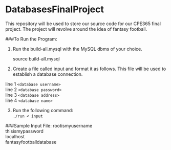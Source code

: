 # DatabasesFinalProject
This repository will be used to store our source code for our CPE365 final project. The project will revolve around the idea of fantasy football.

###To Run the Program:
   1. Run the build-all.mysql with the MySQL dbms of your choice.  

        source build-all.mysql  

   2. Create a file called input and format it as follows. This file will be used to establish a database connection.   

   line 1 `<database username>`  
   line 2 `<database password>`  
   line 3 `<database address>`  
   line 4 `<database name>`  
        
   
   3. Run the following command:  
       `./run < input`  

###Sample Input File:
    rootismyusername  
    thisismypassword  
    localhost  
    fantasyfootballdatabase  



